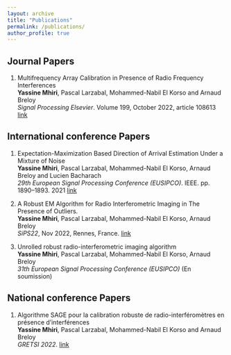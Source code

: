 ```yaml
---
layout: archive
title: "Publications"
permalink: /publications/
author_profile: true
---
```


<!-- {% if author.googlescholar %}
  You can also find my articles on <u><a href="{{author.googlescholar}}">my Google Scholar profile</a>.</u>
{% endif %}

{% include base_path %}

{% for post in site.publications reversed %}
  {% include archive-single.html %}
{% endfor %} -->


## Journal Papers
1. Multifrequency Array Calibration in Presence of Radio Frequency Interferences \
  **Yassine Mhiri**, Pascal Larzabal, Mohammed-Nabil El Korso and Arnaud Breloy \
  *Signal Processing Elsevier*. Volume 199, October 2022, article 108613
  [link](https://arxiv.org/pdf/2202.07297.pdf)
  <!-- [link](https://www.sciencedirect.com/science/article/pii/S0165168422001530) -->
  
## International conference Papers
1. Expectation-Maximization Based Direction of Arrival Estimation Under a Mixture of Noise \
  **Yassine Mhiri**, Pascal Larzabal, Mohammed-Nabil El Korso, Arnaud Breloy and Lucien Bacharach \
  *29th European Signal Processing Conference (EUSIPCO)*. IEEE. pp. 1890–1893. 2021
  [link](https://hal.archives-ouvertes.fr/hal-03156738/document)

2. A Robust EM Algorithm for Radio Interferometric Imaging in The Presence of Outliers.\
  **Yassine Mhiri**, Pascal Larzabal, Mohammed-Nabil El Korso, Arnaud Breloy \
  *SiPS22*, Nov 2022, Rennes, France.
  [link](https://hal.archives-ouvertes.fr/hal-03823295/document)


3. Unrolled robust radio-interferometric imaging algorithm \
  **Yassine Mhiri**, Pascal Larzabal, Mohammed-Nabil El Korso, Arnaud Breloy \
  *31th European Signal Processing Conference (EUSIPCO)* (En soumission)

## National conference Papers
1. Algorithme SAGE pour la calibration robuste de radio-interféromètres en présence d’interférences \
  **Yassine Mhiri**, Pascal Larzabal, Mohammed-Nabil El Korso and Arnaud Breloy \
  *GRETSI 2022*. [link](https://arxiv.org/pdf/2202.07297.pdf)

